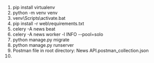 1. pip install virtualenv
2. python -m venv venv
3. venv\Scripts\activate.bat
4. pip install -r web\requirements.txt 
5. celery -A news beat
6. celery -A news worker -l INFO --pool=solo
7. python manage.py migrate
8. python manage.py runserver
9. Postman file in root directory: News API.postman_collection.json
10.